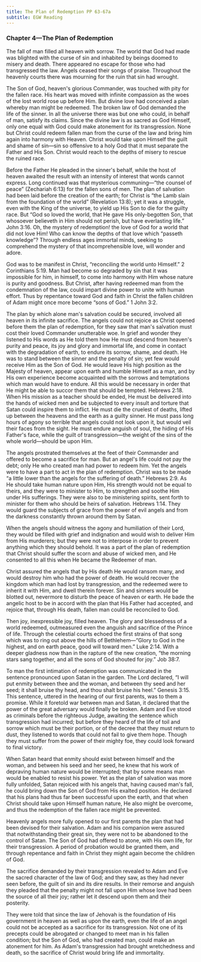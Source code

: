 ```yaml
---
title: The Plan of Redemption PP 63-67a
subtitle: EGW Reading
---
```


### Chapter 4—The Plan of Redemption

The fall of man filled all heaven with sorrow. The world that God had made was blighted with the curse of sin and inhabited by beings doomed to misery and death. There appeared no escape for those who had transgressed the law. Angels ceased their songs of praise. Throughout the heavenly courts there was mourning for the ruin that sin had wrought.

The Son of God, heaven's glorious Commander, was touched with pity for the fallen race. His heart was moved with infinite compassion as the woes of the lost world rose up before Him. But divine love had conceived a plan whereby man might be redeemed. The broken law of God demanded the life of the sinner. In all the universe there was but one who could, in behalf of man, satisfy its claims. Since the divine law is as sacred as God Himself, only one equal with God could make atonement for its transgression. None but Christ could redeem fallen man from the curse of the law and bring him again into harmony with Heaven. Christ would take upon Himself the guilt and shame of sin—sin so offensive to a holy God that it must separate the Father and His Son. Christ would reach to the depths of misery to rescue the ruined race.

Before the Father He pleaded in the sinner's behalf, while the host of heaven awaited the result with an intensity of interest that words cannot express. Long continued was that mysterious communing—“the counsel of peace” (Zechariah 6:13) for the fallen sons of men. The plan of salvation had been laid before the creation of the earth; for Christ is “the Lamb slain from the foundation of the world” (Revelation 13:8); yet it was a struggle, even with the King of the universe, to yield up His Son to die for the guilty race. But “God so loved the world, that He gave His only-begotten Son, that whosoever believeth in Him should not perish, but have everlasting life.” John 3:16. Oh, the mystery of redemption! the love of God for a world that did not love Him! Who can know the depths of that love which “passeth knowledge”? Through endless ages immortal minds, seeking to comprehend the mystery of that incomprehensible love, will wonder and adore.

God was to be manifest in Christ, “reconciling the world unto Himself.” 2 Corinthians 5:19. Man had become so degraded by sin that it was impossible for him, in himself, to come into harmony with Him whose nature is purity and goodness. But Christ, after having redeemed man from the condemnation of the law, could impart divine power to unite with human effort. Thus by repentance toward God and faith in Christ the fallen children of Adam might once more become “sons of God.” 1 John 3:2.

The plan by which alone man's salvation could be secured, involved all heaven in its infinite sacrifice. The angels could not rejoice as Christ opened before them the plan of redemption, for they saw that man's salvation must cost their loved Commander unutterable woe. In grief and wonder they listened to His words as He told them how He must descend from heaven's purity and peace, its joy and glory and immortal life, and come in contact with the degradation of earth, to endure its sorrow, shame, and death. He was to stand between the sinner and the penalty of sin; yet few would receive Him as the Son of God. He would leave His high position as the Majesty of heaven, appear upon earth and humble Himself as a man, and by His own experience become acquainted with the sorrows and temptations which man would have to endure. All this would be necessary in order that He might be able to succor them that should be tempted. Hebrews 2:18. When His mission as a teacher should be ended, He must be delivered into the hands of wicked men and be subjected to every insult and torture that Satan could inspire them to inflict. He must die the cruelest of deaths, lifted up between the heavens and the earth as a guilty sinner. He must pass long hours of agony so terrible that angels could not look upon it, but would veil their faces from the sight. He must endure anguish of soul, the hiding of His Father's face, while the guilt of transgression—the weight of the sins of the whole world—should be upon Him.

The angels prostrated themselves at the feet of their Commander and offered to become a sacrifice for man. But an angel's life could not pay the debt; only He who created man had power to redeem him. Yet the angels were to have a part to act in the plan of redemption. Christ was to be made “a little lower than the angels for the suffering of death.” Hebrews 2:9. As He should take human nature upon Him, His strength would not be equal to theirs, and they were to minister to Him, to strengthen and soothe Him under His sufferings. They were also to be ministering spirits, sent forth to minister for them who should be heirs of salvation. Hebrews 1:14. They would guard the subjects of grace from the power of evil angels and from the darkness constantly thrown around them by Satan.

When the angels should witness the agony and humiliation of their Lord, they would be filled with grief and indignation and would wish to deliver Him from His murderers; but they were not to interpose in order to prevent anything which they should behold. It was a part of the plan of redemption that Christ should suffer the scorn and abuse of wicked men, and He consented to all this when He became the Redeemer of man.

Christ assured the angels that by His death He would ransom many, and would destroy him who had the power of death. He would recover the kingdom which man had lost by transgression, and the redeemed were to inherit it with Him, and dwell therein forever. Sin and sinners would be blotted out, nevermore to disturb the peace of heaven or earth. He bade the angelic host to be in accord with the plan that His Father had accepted, and rejoice that, through His death, fallen man could be reconciled to God.

Then joy, inexpressible joy, filled heaven. The glory and blessedness of a world redeemed, outmeasured even the anguish and sacrifice of the Prince of life. Through the celestial courts echoed the first strains of that song which was to ring out above the hills of Bethlehem—“Glory to God in the highest, and on earth peace, good will toward men.” Luke 2:14. With a deeper gladness now than in the rapture of the new creation, “the morning stars sang together, and all the sons of God shouted for joy.” Job 38:7.

To man the first intimation of redemption was communicated in the sentence pronounced upon Satan in the garden. The Lord declared, “I will put enmity between thee and the woman, and between thy seed and her seed; it shall bruise thy head, and thou shalt bruise his heel.” Genesis 3:15. This sentence, uttered in the hearing of our first parents, was to them a promise. While it foretold war between man and Satan, it declared that the power of the great adversary would finally be broken. Adam and Eve stood as criminals before the righteous Judge, awaiting the sentence which transgression had incurred; but before they heard of the life of toil and sorrow which must be their portion, or of the decree that they must return to dust, they listened to words that could not fail to give them hope. Though they must suffer from the power of their mighty foe, they could look forward to final victory.

When Satan heard that enmity should exist between himself and the woman, and between his seed and her seed, he knew that his work of depraving human nature would be interrupted; that by some means man would be enabled to resist his power. Yet as the plan of salvation was more fully unfolded, Satan rejoiced with his angels that, having caused man's fall, he could bring down the Son of God from His exalted position. He declared that his plans had thus far been successful upon the earth, and that when Christ should take upon Himself human nature, He also might be overcome, and thus the redemption of the fallen race might be prevented.

Heavenly angels more fully opened to our first parents the plan that had been devised for their salvation. Adam and his companion were assured that notwithstanding their great sin, they were not to be abandoned to the control of Satan. The Son of God had offered to atone, with His own life, for their transgression. A period of probation would be granted them, and through repentance and faith in Christ they might again become the children of God.

The sacrifice demanded by their transgression revealed to Adam and Eve the sacred character of the law of God; and they saw, as they had never seen before, the guilt of sin and its dire results. In their remorse and anguish they pleaded that the penalty might not fall upon Him whose love had been the source of all their joy; rather let it descend upon them and their posterity.

They were told that since the law of Jehovah is the foundation of His government in heaven as well as upon the earth, even the life of an angel could not be accepted as a sacrifice for its transgression. Not one of its precepts could be abrogated or changed to meet man in his fallen condition; but the Son of God, who had created man, could make an atonement for him. As Adam's transgression had brought wretchedness and death, so the sacrifice of Christ would bring life and immortality.